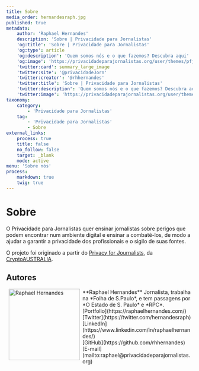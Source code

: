 ```yaml
---
title: Sobre
media_order: hernandesraph.jpg
published: true
metadata:
    author: 'Raphael Hernandes'
    description: 'Sobre | Privacidade para Jornalistas'
    'og:title': 'Sobre | Privacidade para Jornalistas'
    'og:type': article
    'og:description': 'Quem somos nós e o que fazemos? Descubra aqui'
    'og:image': 'https://privacidadeparajornalistas.org/user/themes/pfjbr/images/social.png'
    'twitter:card': summary_large_image
    'twitter:site': '@privacidadeJorn'
    'twitter:creator': '@rhhernandes'
    'twitter:title': 'Sobre | Privacidade para Jornalistas'
    'twitter:description': 'Quem somos nós e o que fazemos? Descubra aqui'
    'twitter:image': 'https://privacidadeparajornalistas.org/user/themes/pfjbr/images/social.png'
taxonomy:
    category:
        - 'Privacidade para Jornalistas'
    tag:
        - 'Privacidade para Jornalistas'
        - Sobre
external_links:
    process: true
    title: false
    no_follow: false
    target: _blank
    mode: active
menu: 'Sobre nós'
process:
    markdown: true
    twig: true
---
```


# Sobre

O Privacidade para Jornalistas quer ensinar jornalistas sobre perigos que podem encontrar num ambiente digital e ensinar a combatê-los, de modo a ajudar a garantir a privacidade dos profissionais e o sigilo de suas fontes.

O projeto foi originado a partir do [Privacy for Journalists](https://privacyforjournalists.org.au/), da [CryptoAUSTRALIA](https://cryptoaustralia.org.au).
 
## Autores

<img src="https://privacidadeparajornalistas.org/user/pages/05.Sobre/hernandesraph.jpg" width="192" align="left" hspace=7 alt="Raphael Hernandes">
**Raphael Hernandes**
Jornalista, trabalha na *Folha de S.Paulo*, e tem passagens por *O Estado de S. Paulo* e *RPC*.
<br>[Portfolio](https://raphaelhernandes.com/)
<br>[Twitter](https://twitter.com/hernandesraph)
<br>[LinkedIn](https://www.linkedin.com/in/raphaelhernandes/)
<br>[GitHub](https://github.com/rhhernandes)
<br>[E-mail](mailto:raphael@privacidadeparajornalistas.org)
<br>